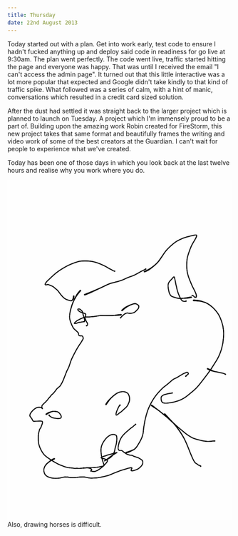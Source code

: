 ```yaml
---
title: Thursday
date: 22nd August 2013
---
```

Today started out with a plan. Get into work early, test code to ensure I hadn't fucked anything up and deploy said code in readiness for go live at 9:30am. The plan went perfectly. The code went live, traffic started hitting the page and everyone was happy. That was until I received the email "I can't access the admin page". It turned out that this little interactive was a lot more popular that expected and Google didn't take kindly to that kind of traffic spike. What followed was a series of calm, with a hint of manic, conversations which resulted in a credit card sized solution. 

After the dust had settled it was straight back to the larger project which is planned to launch on Tuesday. A project which I'm immensely proud to be a part of. Building upon the amazing work Robin created for FireStorm, this new project takes that same format and beautifully frames the writing and video work of some of the best creators at the Guardian. I can't wait for people to experience what we've created.

Today has been one of those days in which you look back at the last twelve hours and realise why you work where you do. 

![Horse?](images/horse-sketch.png)
Also, drawing horses is difficult.